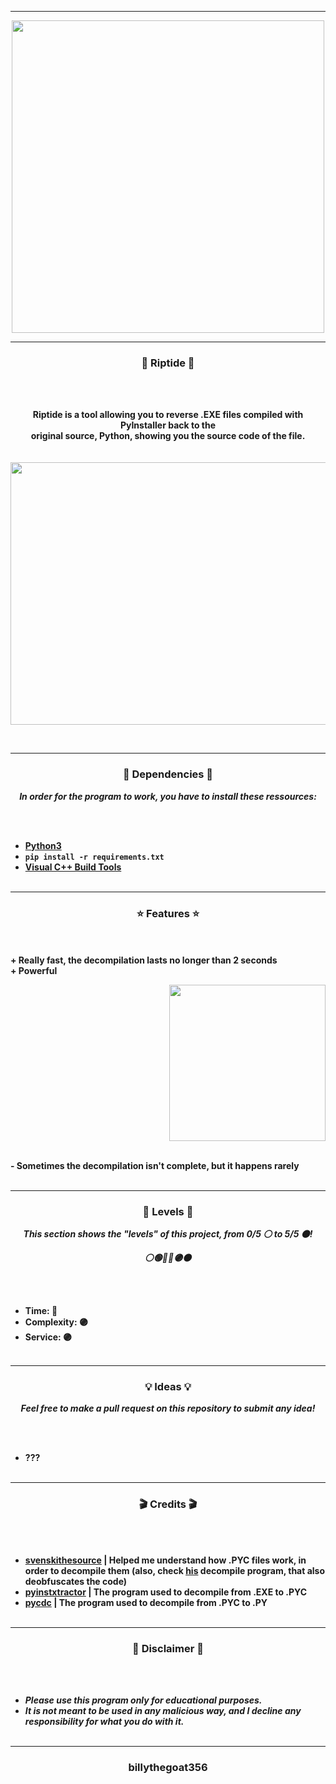 -----

<p align="center">
<img src="https://repository-images.githubusercontent.com/377591030/2d6a28f3-22f0-4294-9146-874c9124599c", width="500", height="500">
</p>

-----

### <p align="center">💨 Riptide 💨</p>

<br><br>
<p align="center">
<strong>
Riptide is a tool allowing you to reverse .EXE files compiled with PyInstaller back to the
<br>
original source, Python, showing you the source code of the file.
<br><br><br>
</strong>
<img src="https://cdn.discordapp.com/attachments/939144955304235050/981311945258967103/unknown.png" width="801", height="420">
</p>
<br>

-----

### <p align="center">📀 Dependencies 📀</p>

<p align="center"><strong><i>In order for the program to work, you have to install these ressources:</i></strong</p>

<br><br>
* <a href="https://www.python.org/ftp/python/3.9.13/python-3.9.13-amd64.exe">Python3</a>
* `pip install -r requirements.txt`
* <a href="https://go.microsoft.com/fwlink/?LinkId=691126">Visual C++ Build Tools</a>
<br><br>

-----

### <p align="center">⭐ Features ⭐</p>

<br><br>
<strong>+ Really fast, the decompilation lasts no longer than 2 seconds</strong>
<br>
<strong>+ Powerful</strong>
<br>

<p align="right">
<img src="https://repository-images.githubusercontent.com/377591030/2d6a28f3-22f0-4294-9146-874c9124599c" width="250", height="250">
</p>

<br>
<strong>- Sometimes the decompilation isn't complete, but it happens rarely</strong>
<br><br>

-----

### <p align="center">🎯 Levels 🎯</p>

<p align="center"><strong><i>This section shows the "levels" of this project, from 0/5 ⚪ to 5/5 ⚫!</i></strong</p>
<p align="center"><strong><i>⚪🟢🔵🔴🟣⚫</i></strong</p>

<br><br>
* Time: 🔴
* Complexity: 🟣
* Service: 🟣
<br><br>

-----

### <p align="center">💡 Ideas 💡</p>

<p align="center"><strong><i>Feel free to make a pull request on this repository to submit any idea!</i></strong</p>

<br><br>
* ???
<br><br>

-----
  
### <p align="center">🎬 Credits 🎬</p>

<br><br>
* [svenskithesource](https://github.com/Svenskithesource) | Helped me understand how .PYC files work, in order to decompile them (also, check [his](https://github.com/Svenskithesource/PY4COC) decompile program, that also deobfuscates the code)
* [pyinstxtractor](https://github.com/extremecoders-re/pyinstxtractor) | The program used to decompile from .EXE to .PYC
* [pycdc](https://github.com/zrax/pycdc) | The program used to decompile from .PYC to .PY
<br><br>
  
-----

### <p align="center">📌 Disclaimer 📌</p>

<br><br>
* ***Please use this program only for educational purposes.***
* ***It is not meant to be used in any malicious way, and I decline any responsibility for what you do with it.***
<br><br>

-----

### <p align="center">billythegoat356</p>
